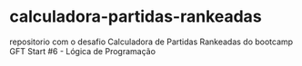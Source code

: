 # calculadora-partidas-rankeadas
repositorio com o desafio Calculadora de Partidas Rankeadas do bootcamp GFT Start #6 - Lógica de Programação
